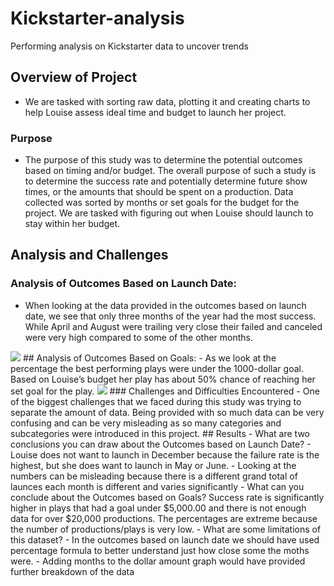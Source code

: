 # Kickstarter-analysis
Performing analysis on Kickstarter data to uncover trends
## Overview of Project
-	We are tasked with sorting raw data, plotting it and creating charts to help Louise assess ideal time and budget to launch her project. 
### Purpose
-	The purpose of this study was to determine the potential outcomes based on timing and/or budget. The overall purpose of such a study is to determine the success rate and potentially determine future 
show times, or the amounts that should be spent on a production.  Data collected was sorted by months or set goals for the budget for the project.  We are tasked with figuring out when Louise should launch 
to stay within her budget.
## Analysis and Challenges
### Analysis of Outcomes Based on Launch Date: 
-	When looking at the data provided in the outcomes based on launch date, we see that only three 
months of the year had the most success. While April and August were trailing very close their failed and canceled were very high compared to some of the other months. 
<img src="C:\Users\rolli\OneDrive\Desktop\Almir School\Resource\Theater_Outcomes_vs_Launch.png">
## Analysis of Outcomes Based on Goals: 
-	As we look at the percentage the best performing plays were under the 1000-dollar goal.  Based on Louise’s budget her play has about 50% chance of reaching her set goal for the play. 
<img src="C:\Users\rolli\OneDrive\Desktop\Almir School\Resource\Outcomes_vs_goals.png">
### Challenges and Difficulties Encountered
-	One of the biggest challenges that we faced during this study was trying to separate the amount of 
data. Being provided with so much data can be very confusing and can be very misleading as so many 
categories and subcategories were introduced in this project.  
## Results
- What are two conclusions you can draw about the Outcomes based on Launch Date?
- Louise does not want to launch in December because the failure rate is the highest, but she does want to launch in May or June. 
- Looking at the numbers can be misleading because there is a different grand total of launces each month is different and varies significantly 
- What can you conclude about the Outcomes based on Goals?
  Success rate is significantly higher in plays that had a goal under $5,000.00 and there is not enough data for over $20,000 productions.  The percentages are extreme because the number of productions/plays is very low.
- What are some limitations of this dataset? 
- In the outcomes based on launch date we should have used percentage formula to better understand just how close some the moths were. 
- Adding months to the dollar amount graph would have provided further breakdown of the data


